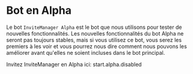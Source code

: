 # Bot en Alpha

Le bot `InviteManager Alpha` est le bot que nous utilisons pour tester de nouvelles fonctionnalités. Les nouvelles fonctionnalités du bot Alpha ne seront pas toujours stables, mais si vous utilisez ce bot, vous serez les premiers à les voir et vous pourrez nous dire comment nous pouvons les améliorer avant qu'elles ne soient incluses dans le bot principal.

Invitez InviteManager en Alpha ici: start.alpha.disabled
